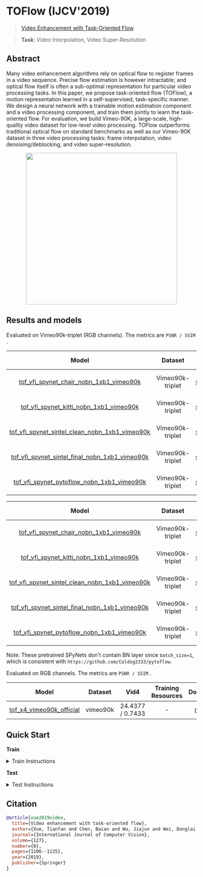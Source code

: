 # TOFlow (IJCV'2019)

> [Video Enhancement with Task-Oriented Flow](https://arxiv.org/abs/1711.09078)

> **Task**: Video Interpolation, Video Super-Resolution

<!-- [ALGORITHM] -->

## Abstract

<!-- [ABSTRACT] -->

Many video enhancement algorithms rely on optical flow to register frames in a video sequence. Precise flow estimation is however intractable; and optical flow itself is often a sub-optimal representation for particular video processing tasks. In this paper, we propose task-oriented flow (TOFlow), a motion representation learned in a self-supervised, task-specific manner. We design a neural network with a trainable motion estimation component and a video processing component, and train them jointly to learn the task-oriented flow. For evaluation, we build Vimeo-90K, a large-scale, high-quality video dataset for low-level video processing. TOFlow outperforms traditional optical flow on standard benchmarks as well as our Vimeo-90K dataset in three video processing tasks: frame interpolation, video denoising/deblocking, and video super-resolution.

<!-- [IMAGE] -->

<div align=center >
 <img src="https://user-images.githubusercontent.com/7676947/144035477-2480d580-1409-4a7c-88d5-c13a3dbd62ac.png" width="400"/>
</div >

## Results and models

Evaluated on Vimeo90k-triplet (RGB channels).
The metrics are `PSNR / SSIM` .

|                      Model                      |     Dataset      |                      Pretrained SPyNet                       |  PSNR   | Training Resources  |                      Download                       |
| :---------------------------------------------: | :--------------: | :----------------------------------------------------------: | :-----: | :-----------------: | :-------------------------------------------------: |
| [tof_vfi_spynet_chair_nobn_1xb1_vimeo90k](./tof_spynet-chair-wobn_1xb1_vimeo90k-triplet.py) | Vimeo90k-triplet | [spynet_chairs_final](https://download.openmmlab.com/mmediting/video_interpolators/toflow/pretrained_spynet_chair_20220321-4d82e91b.pth) | 33.3294 | 1 (Tesla PG503-216) | [model](https://download.openmmlab.com/mmediting/video_interpolators/toflow/tof_vfi_spynet_chair_nobn_1xb1_vimeo90k_20220321-2fc9e258.pth) \| [log](https://download.openmmlab.com/mmediting/video_interpolators/toflow/tof_vfi_spynet_chair_nobn_1xb1_vimeo90k_20220321-2fc9e258.log.json) |
| [tof_vfi_spynet_kitti_nobn_1xb1_vimeo90k](./tof_spynet-kitti-wobn_1xb1_vimeo90k-triplet.py) | Vimeo90k-triplet | [spynet_chairs_final](https://download.openmmlab.com/mmediting/video_interpolators/toflow/pretrained_spynet_kitti_20220321-dbcc1cc1.pth) | 33.3339 | 1 (Tesla PG503-216) | [model](https://download.openmmlab.com/mmediting/video_interpolators/toflow/tof_vfi_spynet_kitti_nobn_1xb1_vimeo90k_20220321-3f7ca4cd.pth) \| [log](https://download.openmmlab.com/mmediting/video_interpolators/toflow/tof_vfi_spynet_kitti_nobn_1xb1_vimeo90k_20220321-3f7ca4cd.log.json) |
| [tof_vfi_spynet_sintel_clean_nobn_1xb1_vimeo90k](./tof_spynet-sintel-wobn-clean_1xb1_vimeo90k-triplet.py) | Vimeo90k-triplet | [spynet_chairs_final](https://download.openmmlab.com/mmediting/video_interpolators/toflow/pretrained_spynet_sintel_clean_20220321-0756630b.pth) | 33.3170 | 1 (Tesla PG503-216) | [model](https://download.openmmlab.com/mmediting/video_interpolators/toflow/tof_vfi_spynet_sintel_clean_nobn_1xb1_vimeo90k_20220321-6e52a6fd.pth) \| [log](https://download.openmmlab.com/mmediting/video_interpolators/toflow/tof_vfi_spynet_sintel_clean_nobn_1xb1_vimeo90k_20220321-6e52a6fd.log.json) |
| [tof_vfi_spynet_sintel_final_nobn_1xb1_vimeo90k](./tof_spynet-sintel-wobn-final_1xb1_vimeo90k-triplet.py) | Vimeo90k-triplet | [spynet_chairs_final](https://download.openmmlab.com/mmediting/video_interpolators/toflow/pretrained_spynet_sintel_final_20220321-5e89dcec.pth) | 33.3237 | 1 (Tesla PG503-216) | [model](https://download.openmmlab.com/mmediting/video_interpolators/toflow/tof_vfi_spynet_sintel_final_nobn_1xb1_vimeo90k_20220321-8ab70dbb.pth) \| [log](https://download.openmmlab.com/mmediting/video_interpolators/toflow/tof_vfi_spynet_sintel_final_nobn_1xb1_vimeo90k_20220321-8ab70dbb.log.json) |
| [tof_vfi_spynet_pytoflow_nobn_1xb1_vimeo90k](./tof_spynet-pytoflow-wobn_1xb1_vimeo90k-triplet.py) | Vimeo90k-triplet | [spynet_chairs_final](https://download.openmmlab.com/mmediting/video_interpolators/toflow/pretrained_spynet_pytoflow_20220321-5bab842d.pth) | 33.3426 | 1 (Tesla PG503-216) | [model](https://download.openmmlab.com/mmediting/video_interpolators/toflow/tof_vfi_spynet_pytoflow_nobn_1xb1_vimeo90k_20220321-5f4b243e.pth) \| [log](https://download.openmmlab.com/mmediting/video_interpolators/toflow/tof_vfi_spynet_pytoflow_nobn_1xb1_vimeo90k_20220321-5f4b243e.log.json) |

|                      Model                       |     Dataset      |                      Pretrained SPyNet                       |  SSIM  | Training Resources  |                      Download                       |
| :----------------------------------------------: | :--------------: | :----------------------------------------------------------: | :----: | :-----------------: | :-------------------------------------------------: |
| [tof_vfi_spynet_chair_nobn_1xb1_vimeo90k](./tof_spynet-chair-wobn_1xb1_vimeo90k-triplet.py) | Vimeo90k-triplet | [spynet_chairs_final](https://download.openmmlab.com/mmediting/video_interpolators/toflow/pretrained_spynet_chair_20220321-4d82e91b.pth) | 0.9465 | 1 (Tesla PG503-216) | [model](https://download.openmmlab.com/mmediting/video_interpolators/toflow/tof_vfi_spynet_chair_nobn_1xb1_vimeo90k_20220321-2fc9e258.pth) \| [log](https://download.openmmlab.com/mmediting/video_interpolators/toflow/tof_vfi_spynet_chair_nobn_1xb1_vimeo90k_20220321-2fc9e258.log.json) |
| [tof_vfi_spynet_kitti_nobn_1xb1_vimeo90k](./tof_spynet-kitti-wobn_1xb1_vimeo90k-triplet.py) | Vimeo90k-triplet | [spynet_chairs_final](https://download.openmmlab.com/mmediting/video_interpolators/toflow/pretrained_spynet_kitti_20220321-dbcc1cc1.pth) | 0.9466 | 1 (Tesla PG503-216) | [model](https://download.openmmlab.com/mmediting/video_interpolators/toflow/tof_vfi_spynet_kitti_nobn_1xb1_vimeo90k_20220321-3f7ca4cd.pth) \| [log](https://download.openmmlab.com/mmediting/video_interpolators/toflow/tof_vfi_spynet_kitti_nobn_1xb1_vimeo90k_20220321-3f7ca4cd.log.json) |
| [tof_vfi_spynet_sintel_clean_nobn_1xb1_vimeo90k](./tof_spynet-sintel-wobn-clean_1xb1_vimeo90k-triplet.py) | Vimeo90k-triplet | [spynet_chairs_final](https://download.openmmlab.com/mmediting/video_interpolators/toflow/pretrained_spynet_sintel_clean_20220321-0756630b.pth) | 0.9464 | 1 (Tesla PG503-216) | [model](https://download.openmmlab.com/mmediting/video_interpolators/toflow/tof_vfi_spynet_sintel_clean_nobn_1xb1_vimeo90k_20220321-6e52a6fd.pth) \| [log](https://download.openmmlab.com/mmediting/video_interpolators/toflow/tof_vfi_spynet_sintel_clean_nobn_1xb1_vimeo90k_20220321-6e52a6fd.log.json) |
| [tof_vfi_spynet_sintel_final_nobn_1xb1_vimeo90k](./tof_spynet-sintel-wobn-final_1xb1_vimeo90k-triplet.py) | Vimeo90k-triplet | [spynet_chairs_final](https://download.openmmlab.com/mmediting/video_interpolators/toflow/pretrained_spynet_sintel_final_20220321-5e89dcec.pth) | 0.9465 | 1 (Tesla PG503-216) | [model](https://download.openmmlab.com/mmediting/video_interpolators/toflow/tof_vfi_spynet_sintel_final_nobn_1xb1_vimeo90k_20220321-8ab70dbb.pth) \| [log](https://download.openmmlab.com/mmediting/video_interpolators/toflow/tof_vfi_spynet_sintel_final_nobn_1xb1_vimeo90k_20220321-8ab70dbb.log.json) |
| [tof_vfi_spynet_pytoflow_nobn_1xb1_vimeo90k](./tof_spynet-pytoflow-wobn_1xb1_vimeo90k-triplet.py) | Vimeo90k-triplet | [spynet_chairs_final](https://download.openmmlab.com/mmediting/video_interpolators/toflow/pretrained_spynet_pytoflow_20220321-5bab842d.pth) | 0.9467 | 1 (Tesla PG503-216) | [model](https://download.openmmlab.com/mmediting/video_interpolators/toflow/tof_vfi_spynet_pytoflow_nobn_1xb1_vimeo90k_20220321-5f4b243e.pth) \| [log](https://download.openmmlab.com/mmediting/video_interpolators/toflow/tof_vfi_spynet_pytoflow_nobn_1xb1_vimeo90k_20220321-5f4b243e.log.json) |

Note: These pretrained SPyNets don't contain BN layer since `batch_size=1`, which is consistent with `https://github.com/Coldog2333/pytoflow`.

Evaluated on RGB channels.
The metrics are `PSNR / SSIM` .

|                           Model                           | Dataset  |       Vid4       | Training Resources |                                               Download                                                |
| :-------------------------------------------------------: | :------: | :--------------: | :----------------: | :---------------------------------------------------------------------------------------------------: |
| [tof_x4_vimeo90k_official](./tof_x4_official_vimeo90k.py) | vimeo90k | 24.4377 / 0.7433 |         -          | [model](https://download.openmmlab.com/mmediting/restorers/tof/tof_x4_vimeo90k_official-a569ff50.pth) |

## Quick Start

**Train**

<details>
<summary>Train Instructions</summary>

You can use the following commands to train a model with cpu or single/multiple GPUs.

TOF only supports video interpolation task for training now.

```shell
# cpu train
CUDA_VISIBLE_DEVICES=-1 python tools/train.py configs/tof/tof_spynet-chair-wobn_1xb1_vimeo90k-triplet.py

# single-gpu train
python tools/train.py configs/tof/tof_spynet-chair-wobn_1xb1_vimeo90k-triplet.py

# multi-gpu train
./tools/dist_train.sh configs/tof/tof_spynet-chair-wobn_1xb1_vimeo90k-triplet.py 8
```

For more details, you can refer to **Train a model** part in [train_test.md](/docs/en/user_guides/train_test.md#Train-a-model-in-MMagic).

</details>

**Test**

<details>
<summary>Test Instructions</summary>

You can use the following commands to test a model with cpu or single/multiple GPUs.

TOF supports two tasks for testing.

**Task 1**: Video Interpolation

```shell
# cpu test
CUDA_VISIBLE_DEVICES=-1 python tools/test.py configs/tof/tof_spynet-chair-wobn_1xb1_vimeo90k-triplet.py https://download.openmmlab.com/mmediting/video_interpolators/toflow/pretrained_spynet_chair_20220321-4d82e91b.pth

# single-gpu test
python tools/test.py configs/tof/tof_spynet-chair-wobn_1xb1_vimeo90k-triplet.py https://download.openmmlab.com/mmediting/video_interpolators/toflow/pretrained_spynet_chair_20220321-4d82e91b.pth

# multi-gpu test
./tools/dist_test.sh configs/tof/tof_spynet-chair-wobn_1xb1_vimeo90k-triplet.py https://download.openmmlab.com/mmediting/video_interpolators/toflow/pretrained_spynet_chair_20220321-4d82e91b.pth 8
```

**Task 2**: Video Super-Resolution

```shell
# cpu test
CUDA_VISIBLE_DEVICES=-1 python tools/test.py configs/tof/tof_x4_official_vimeo90k.py https://download.openmmlab.com/mmediting/restorers/tof/tof_x4_vimeo90k_official-a569ff50.pth

# single-gpu test
python tools/test.py configs/tof/tof_x4_official_vimeo90k.py https://download.openmmlab.com/mmediting/restorers/tof/tof_x4_vimeo90k_official-a569ff50.pth

# multi-gpu test
./tools/dist_test.sh configs/tof/tof_x4_official_vimeo90k.py https://download.openmmlab.com/mmediting/restorers/tof/tof_x4_vimeo90k_official-a569ff50.pth 8
```

For more details, you can refer to **Test a pre-trained model** part in [train_test.md](/docs/en/user_guides/train_test.md#Test-a-pre-trained-model-in-MMagic).

</details>

## Citation

```bibtex
@article{xue2019video,
  title={Video enhancement with task-oriented flow},
  author={Xue, Tianfan and Chen, Baian and Wu, Jiajun and Wei, Donglai and Freeman, William T},
  journal={International Journal of Computer Vision},
  volume={127},
  number={8},
  pages={1106--1125},
  year={2019},
  publisher={Springer}
}
```
